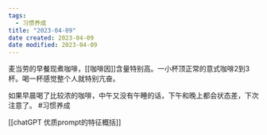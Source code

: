 ```yaml
---
tags:
  - 习惯养成
title: "2023-04-09"
date created: 2023-04-09
date modified: 2023-04-09
---
```


麦当劳的早餐现煮咖啡，[[咖啡因]]含量特别高。一小杯顶正常的意式咖啡2到3杯。喝一杯感觉整个人就特别亢奋。

如果早晨喝了比较浓的咖啡，中午又没有午睡的话，下午和晚上都会状态差，下次注意了。 #习惯养成

[[chatGPT 优质prompt的特征概括]]
